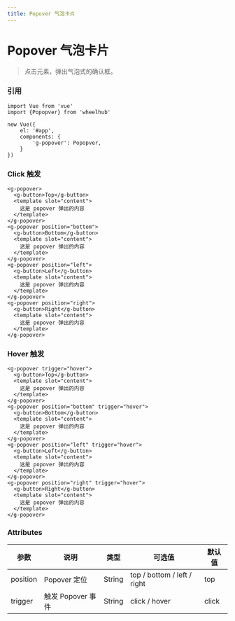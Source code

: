 ```yaml
---
title: Popover 气泡卡片
---
```


# Popover 气泡卡片

> 点击元素，弹出气泡式的确认框。

### 引用

```
import Vue from 'vue'
import {Popopver} from 'wheelhub'

new Vue({
    el: '#app',
    components: {
        'g-popover': Popopver,
    }
})
```

### Click 触发

<p></p>
<g-popover-click></g-popover-click>
<p></p>

```
<g-popover>
  <g-button>Top</g-button>
  <template slot="content">
    这是 popover 弹出的内容
  </template>
</g-popover>
<g-popover position="bottom">
  <g-button>Bottom</g-button>
  <template slot="content">
    这是 popover 弹出的内容
  </template>
</g-popover>
<g-popover position="left">
  <g-button>Left</g-button>
  <template slot="content">
    这是 popover 弹出的内容
  </template>
</g-popover>
<g-popover position="right">
  <g-button>Right</g-button>
  <template slot="content">
    这是 popover 弹出的内容
  </template>
</g-popover>
```

### Hover 触发

<p></p>
<g-popover-hover></g-popover-hover>
<p></p>

```
<g-popover trigger="hover">
  <g-button>Top</g-button>
  <template slot="content">
    这是 popover 弹出的内容
  </template>
</g-popover>
<g-popover position="bottom" trigger="hover">
  <g-button>Bottom</g-button>
  <template slot="content">
    这是 popover 弹出的内容
  </template>
</g-popover>
<g-popover position="left" trigger="hover">
  <g-button>Left</g-button>
  <template slot="content">
    这是 popover 弹出的内容
  </template>
</g-popover>
<g-popover position="right" trigger="hover">
  <g-button>Right</g-button>
  <template slot="content">
    这是 popover 弹出的内容
  </template>
</g-popover>
```

### Attributes

| 参数 | 说明 | 类型 | 可选值 | 默认值 |
| ---- | ---- | ---- | ---- | ---- | 
| position | Popover 定位 | String | top / bottom / left / right | top | 
| trigger | 触发 Popover 事件 | String | click / hover | click | 
